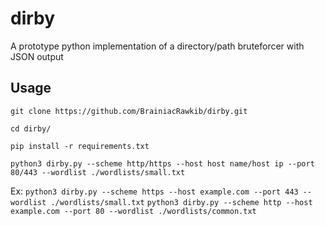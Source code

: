 # dirby
A prototype python implementation of a directory/path bruteforcer with JSON output


## Usage

`git clone https://github.com/BrainiacRawkib/dirby.git`

`cd dirby/`

`pip install -r requirements.txt`


`python3 dirby.py --scheme http/https --host host name/host ip --port 80/443 --wordlist ./wordlists/small.txt`


Ex:
    `python3 dirby.py --scheme https --host example.com --port 443 --wordlist ./wordlists/small.txt`
    `python3 dirby.py --scheme http --host example.com --port 80 --wordlist ./wordlists/common.txt`

